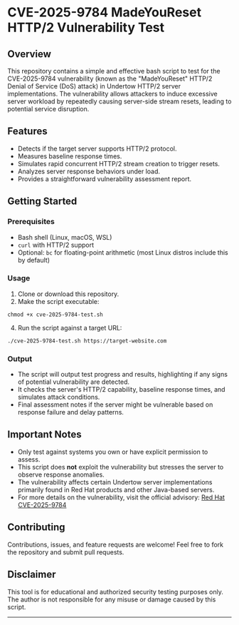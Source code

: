 # CVE-2025-9784 MadeYouReset HTTP/2 Vulnerability Test

## Overview

This repository contains a simple and effective bash script to test for the CVE-2025-9784 vulnerability (known as the "MadeYouReset" HTTP/2 Denial of Service (DoS) attack) in Undertow HTTP/2 server implementations. The vulnerability allows attackers to induce excessive server workload by repeatedly causing server-side stream resets, leading to potential service disruption.

## Features

- Detects if the target server supports HTTP/2 protocol.
- Measures baseline response times.
- Simulates rapid concurrent HTTP/2 stream creation to trigger resets.
- Analyzes server response behaviors under load.
- Provides a straightforward vulnerability assessment report.

## Getting Started

### Prerequisites

- Bash shell (Linux, macOS, WSL)
- `curl` with HTTP/2 support
- Optional: `bc` for floating-point arithmetic (most Linux distros include this by default)

### Usage

1. Clone or download this repository.
2. Make the script executable:
```
chmod +x cve-2025-9784-test.sh
```
4. Run the script against a target URL:
```
./cve-2025-9784-test.sh https://target-website.com
```


### Output

- The script will output test progress and results, highlighting if any signs of potential vulnerability are detected.
- It checks the server's HTTP/2 capability, baseline response times, and simulates attack conditions.
- Final assessment notes if the server might be vulnerable based on response failure and delay patterns.

## Important Notes

- Only test against systems you own or have explicit permission to assess.
- This script does **not** exploit the vulnerability but stresses the server to observe response anomalies.
- The vulnerability affects certain Undertow server implementations primarily found in Red Hat products and other Java-based servers.
- For more details on the vulnerability, visit the official advisory: [Red Hat CVE-2025-9784](https://access.redhat.com/security/cve/CVE-2025-9784)

## Contributing

Contributions, issues, and feature requests are welcome! Feel free to fork the repository and submit pull requests.


## Disclaimer

This tool is for educational and authorized security testing purposes only. The author is not responsible for any misuse or damage caused by this script.

---



